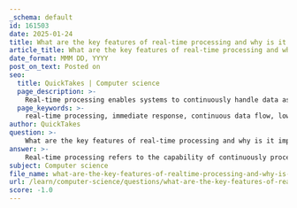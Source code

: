 ```yaml
---
_schema: default
id: 161503
date: 2025-01-24
title: What are the key features of real-time processing and why is it important in certain use cases?
article_title: What are the key features of real-time processing and why is it important in certain use cases?
date_format: MMM DD, YYYY
post_on_text: Posted on
seo:
  title: QuickTakes | Computer science
  page_description: >-
    Real-time processing enables systems to continuously handle data as it is generated, allowing for immediate responses and low latency, which is crucial in applications such as autonomous driving, financial trading, and emergency response.
  page_keywords: >-
    real-time processing, immediate response, continuous data flow, low latency, scalability, data validation, error detection, autonomous driving, live video streaming, emergency response, financial trading, IoT applications, customer service, decision-making, operational efficiency
author: QuickTakes
question: >-
    What are the key features of real-time processing and why is it important in certain use cases?
answer: >-
    Real-time processing refers to the capability of continuously processing data as it is generated, allowing systems to respond to incoming information almost instantaneously. This feature is crucial in various applications where timely decisions are essential. Here are the key features of real-time processing and its importance in specific use cases:\n\n### Key Features of Real-Time Processing\n\n1. **Immediate Response**: Real-time processing systems are designed to provide immediate responses to incoming data without any noticeable delay. This is vital in applications where timing is critical.\n\n2. **Continuous Data Flow**: These systems can handle a continuous stream of data, processing it on-the-fly. This allows for the analysis of data as it is generated, rather than waiting for a batch of data to accumulate.\n\n3. **Low Latency**: Real-time processing minimizes latency, ensuring that data is processed and acted upon as quickly as possible. This is particularly important in scenarios like financial trading or emergency response.\n\n4. **Scalability**: Many real-time processing systems are built to scale efficiently, accommodating increasing volumes of data without a significant drop in performance.\n\n5. **Integration with Other Systems**: Real-time processing often integrates seamlessly with other systems and applications, allowing for a more comprehensive approach to data management and decision-making.\n\n6. **Data Validation and Error Detection**: Real-time systems often include mechanisms for data validation and error detection, ensuring that the information being processed is accurate and reliable.\n\n### Importance in Certain Use Cases\n\n1. **Autonomous Driving**: In autonomous vehicles, real-time processing is essential for interpreting sensor data and making immediate driving decisions to ensure safety.\n\n2. **Live Video Streaming**: Real-time processing allows for the delivery of video content without buffering, enhancing user experience in streaming services.\n\n3. **Emergency Response Systems**: In scenarios such as natural disasters or medical emergencies, real-time data processing enables quick decision-making and resource allocation, potentially saving lives.\n\n4. **Financial Trading**: In stock trading, real-time processing allows traders to react to market changes instantly, which can be the difference between profit and loss.\n\n5. **IoT Applications**: Internet of Things (IoT) devices often rely on real-time processing to monitor and respond to environmental changes, such as adjusting heating or cooling systems based on sensor data.\n\n6. **Customer Service Systems**: Real-time processing can enhance customer service by providing immediate responses to inquiries and issues, improving overall customer satisfaction.\n\n### Conclusion\n\nReal-time processing is a critical component in many modern applications, enabling organizations to make faster, more informed decisions and improve operational efficiency. Its ability to handle continuous data streams with low latency makes it indispensable in industries where timing and accuracy are paramount.
subject: Computer science
file_name: what-are-the-key-features-of-realtime-processing-and-why-is-it-important-in-certain-use-cases.md
url: /learn/computer-science/questions/what-are-the-key-features-of-realtime-processing-and-why-is-it-important-in-certain-use-cases
score: -1.0
---
```


&nbsp;